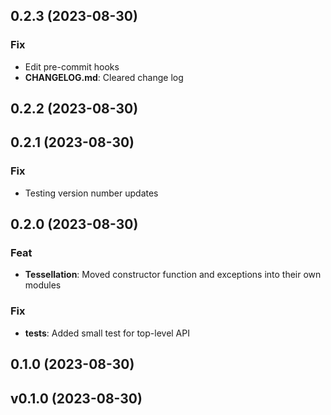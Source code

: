 ## 0.2.3 (2023-08-30)

### Fix

- Edit pre-commit hooks
- **CHANGELOG.md**: Cleared change log

## 0.2.2 (2023-08-30)

## 0.2.1 (2023-08-30)

### Fix

- Testing version number updates

## 0.2.0 (2023-08-30)

### Feat

- **Tessellation**: Moved constructor function and exceptions into their own modules

### Fix

- **tests**: Added small test for top-level API

## 0.1.0 (2023-08-30)

## v0.1.0 (2023-08-30)
